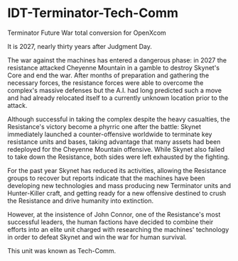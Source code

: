 # IDT-Terminator-Tech-Comm
Terminator Future War total conversion for OpenXcom

It is 2027, nearly thirty years after Judgment Day. 

The war against the machines has entered a dangerous phase: in 2027 the resistance attacked Cheyenne Mountain in a gamble to destroy Skynet's Core and end the war. After months of preparation and gathering the necessary forces, the resistance forces were able to overcome the complex's massive defenses but the A.I. had long predicted such a move and had already relocated itself to a currently unknown location prior to the attack.

Although successful in taking the complex despite the heavy casualties, the Resistance's victory become a phyrric one after the battle: Skynet immediately launched a counter-offensive worldwide to terminate key resistance units and bases, taking advantage that many assets had been redeployed for the Cheyenne Mountain offensive. While Skynet also failed to take down the Resistance, both sides were left exhausted by the fighting.

For the past year Skynet has reduced its activities, allowing the Resistance groups to recover but reports indicate that the machines have been developing new technologies and mass producing new Terminator units and Hunter-Killer craft, and getting ready for a new offensive destined to crush the Resistance and drive humanity into extinction.

However, at the insistence of John Connor, one of the Resistance's most successful leaders, the human factions have decided to combine their efforts into an elite unit charged with researching the machines' technology in order to defeat Skynet and win the war for human survival.

This unit was known as Tech-Comm.